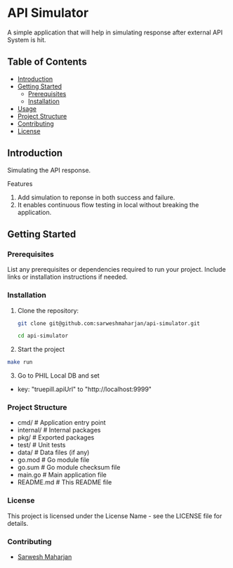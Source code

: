 # API Simulator

A simple application that will help in simulating response after external API System is hit.

## Table of Contents

- [Introduction](#introduction)
- [Getting Started](#getting-started)
  - [Prerequisites](#prerequisites)
  - [Installation](#installation)
- [Usage](#usage)
- [Project Structure](#project-structure)
- [Contributing](#contributing)
- [License](#license)

## Introduction

Simulating the API response.

Features

1. Add simulation to reponse in both success and failure.
2. It enables continuous flow testing in local without breaking the application.

## Getting Started

### Prerequisites

List any prerequisites or dependencies required to run your project. Include links or installation instructions if needed.

### Installation

1. Clone the repository:

   ```sh
   git clone git@github.com:sarweshmaharjan/api-simulator.git
   ```

   ```sh
   cd api-simulator
   ```

2. Start the project

```sh
make run
```

3. Go to PHIL Local DB and set

- key: "truepill.apiUrl" to "http://localhost:9999"

### Project Structure

- cmd/ # Application entry point
- internal/ # Internal packages
- pkg/ # Exported packages
- test/ # Unit tests
- data/ # Data files (if any)
- go.mod # Go module file
- go.sum # Go module checksum file
- main.go # Main application file
- README.md # This README file

### License

This project is licensed under the License Name - see the LICENSE file for details.

### Contributing

- [Sarwesh Maharjan](https://github.com/sarweshmaharjan)
